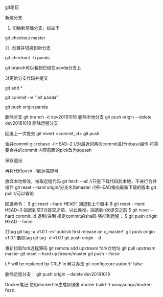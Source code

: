 git笔记

新建分支
1) 切换到基础分支，如主干

git checkout master

2）创建并切换到新分支

git checkout -b panda

git branch可以看到已经在panda分支上

3)更新分支代码并提交

git add *

git commit -m "init panda"

git push origin panda

删除分支
git branch -d dev20181018 删除本地分支
git push origin --delete dev20181018   删除远程分支


回退上一次提交
git revert <commit_id>
git push

合并commit
git rebase -i HEAD~2    //对最近的两次commit进行rebase操作
将需要合并的commit 内容前面的pick改为squash

保存退出

再将代码push -f到远端即可

放弃本地修改，拉取远程代码
git fetch --all    //只是下载代码到本地，不进行合并操作
git reset --hard origin/分支名如master    //把HEAD指向最新下载的版本
git pull //可以省略

回退命令：
$ git reset --hard HEAD^         回退到上个版本
$ git reset --hard HEAD~3        回退到前3次提交之前，以此类推，回退到n次提交之前
$ git reset --hard commit_id     退到/进到 指定commit的sha码
强推到远程：
$ git push origin HEAD --force

打tag
git tag -a v1.0.1 -m 'publish first release on c_master!'
git push origin v1.0.1
删除tag
git tag -d v1.0.1
git push origin --d <tagname>

重新拉取fork远程源码
git remote add upstream fork仓地址
git pull upstream master
git reset --hard upstream/master
git push --force

LF will be replaced by CRLF in 解决办法
git config core.autocrlf false

删除远程分支：
git push origin --delete dev20181018

Docker笔记
使用dockerfile生成新镜像
docker build -t wangsongc/docker-fuzz .
